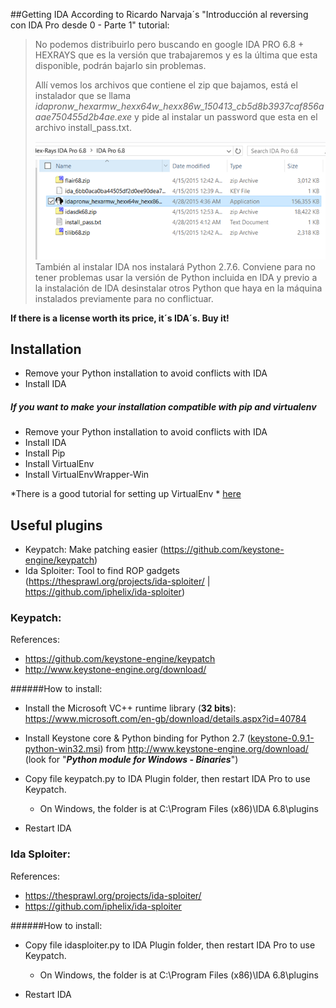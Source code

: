 ##Getting IDA
According to Ricardo Narvaja´s "Introducción al reversing con IDA Pro desde 0 - Parte 1" tutorial:

> No podemos distribuirlo pero buscando en google IDA PRO 6.8 + HEXRAYS que es la versión que trabajaremos y es la última que esta disponible, podrán bajarlo sin problemas. 
> 
> Allí vemos los archivos que contiene el zip que bajamos, está el instalador que se llama *idapronw_hexarmw_hexx64w_hexx86w_150413_cb5d8b3937caf856aaae750455d2b4ae.exe* y  pide al instalar un password que esta en el archivo install_pass.txt. 
> 
> ![](./install_ida.png)
> También al instalar IDA nos instalará Python 2.7.6. Conviene para no tener problemas usar la versión de Python incluida en IDA y previo a la instalación de IDA desinstalar otros Python que haya en la máquina instalados previamente para no conflictuar.

**If there is a license worth its price, it´s IDA´s. Buy it!**

## Installation

* Remove your Python installation to avoid conflicts with IDA
* Install IDA


##### If you want to make your installation compatible with pip and virtualenv
* Remove your Python installation to avoid conflicts with IDA
* Install IDA
* Install Pip
* Install VirtualEnv
* Install VirtualEnvWrapper-Win

*There is a good tutorial for setting up VirtualEnv * [here](http://http://timmyreilly.azurewebsites.net/python-pip-virtualenv-installation-on-windows/)

## Useful plugins
* Keypatch: Make patching easier (https://github.com/keystone-engine/keypatch)
* Ida Sploiter: Tool to find ROP gadgets  (https://thesprawl.org/projects/ida-sploiter/ | https://github.com/iphelix/ida-sploiter)

### Keypatch:
References:
* https://github.com/keystone-engine/keypatch
* http://www.keystone-engine.org/download/

######How to install:
* Install the Microsoft VC++ runtime library (**32 bits**): https://www.microsoft.com/en-gb/download/details.aspx?id=40784
* Install Keystone core & Python binding for Python 2.7 ([keystone-0.9.1-python-win32.msi](https://github.com/keystone-engine/keystone/releases/download/0.9.1/keystone-0.9.1-python-win32.msi)) from http://www.keystone-engine.org/download/ (look for "***Python module for Windows - Binaries***")
* Copy file keypatch.py to IDA Plugin folder, then restart IDA Pro to use Keypatch.

    * On Windows, the folder is at C:\Program Files (x86)\IDA 6.8\plugins
* Restart IDA



### Ida Sploiter:
References:
* https://thesprawl.org/projects/ida-sploiter/
* https://github.com/iphelix/ida-sploiter

######How to install:

* Copy file idasploiter.py to IDA Plugin folder, then restart IDA Pro to use Keypatch.

    * On Windows, the folder is at C:\Program Files (x86)\IDA 6.8\plugins
* Restart IDA